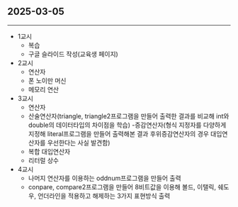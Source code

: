 ## 2025-03-05

---

- 1교시
  - 복습
  - 구글 슬라이드 작성(교육생 페이지)
- 2교시
  - 연산자
  - 폰 노이만 머신
  - 메모리 연산
- 3교시
  - 연산자
  - 산술연산자(triangle, triangle2프로그램을 만들어 출력한 결과를 비교해 int와 double의 데이터타입의 차이점을 학습) -증감연산자(형식 지정자를 다양하게 지정해 literal프로그램을 만들어 출력해본 결과 후위증감연산자의 경우 대입연산자를 우선한다는 사실 발견함)
  - 복합 대입연산자
  - 리터럴 상수
- 4교시
  - 나머지 연산자를 이용하는 oddnum프로그램을 만들어 출력
  - conpare, compare2프로그램을 만들어 8비트값을 이용해 볼드, 이탤릭, 쉐도우, 언더라인을 적용하고 해제하는 3가지 표현방식 출력
